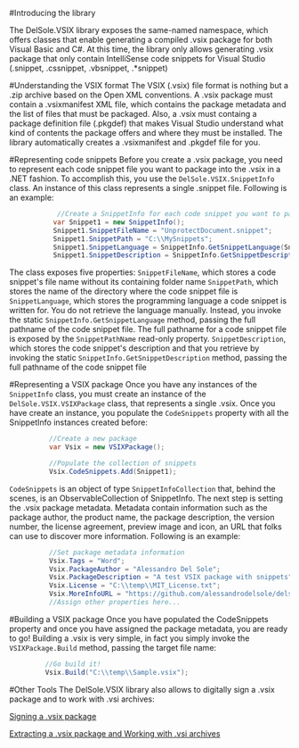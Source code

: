 #Introducing the library

The DelSole.VSIX library exposes the same-named namespace, which offers classes that enable generating a compiled .vsix package for both Visual Basic and C#. 
At this time, the library only allows generating .vsix package that only contain IntelliSense code snippets for Visual Studio (.snippet, .cssnippet, .vbsnippet, .*snippet)

#Understanding the VSIX format
The VSIX (.vsix) file format is nothing but a .zip archive based on the Open XML conventions. A .vsix package must contain a .vsixmanifest XML file, which contains the package metadata and the list of files that must be packaged.
Also, a .vsix must containg a package definition file (.pkgdef) that makes Visual Studio understand what kind of contents the package offers and where they must be installed. The library automatically creates a .vsixmanifest and .pkgdef file for you.
 
#Representing code snippets
Before you create a .vsix package, you need to represent each code snippet file you want to package into the .vsix in a .NET fashion. To accomplish this, you use the `DelSole.VSIX.SnippetInfo` class. 
 An instance of this class represents a single .snippet file. Following is an example:
 
 ```csharp
             //Create a SnippetInfo for each code snippet you want to package
            var Snippet1 = new SnippetInfo();
            Snippet1.SnippetFileName = "UnprotectDocument.snippet";
            Snippet1.SnippetPath = "C:\\MySnippets";
            Snippet1.SnippetLanguage = SnippetInfo.GetSnippetLanguage(Snippet1.SnippetPathName);
            Snippet1.SnippetDescription = SnippetInfo.GetSnippetDescription(Snippet1.SnippetFileName);
 ```
The class exposes five properties:
`SnippetFileName`, which stores a code snippet's file name without its containing folder name
`SnippetPath`, which stores the name of the directory where the code snippet file is
`SnippetLanguage`, which stores the programming language a code snippet is written for. You do not retrieve the language manually. Instead, you invoke the static `SnippetInfo.GetSnippetLanguage` method, passing the full pathname of the code snippet file. The full pathname for a code snippet file is exposed by the `SnippetPathName` read-only property.
`SnippetDescription`, which stores the code snippet's description and that you retrieve by invoking the static `SnippetInfo.GetSnippetDescription` method, passing the full pathname of the code snippet file  
 
#Representing a VSIX package
Once you have any instances of the `SnippetInfo` class, you must create an instance of the `DelSole.VSIX.VSIXPackage` class, that represents a single .vsix. Once you have create an instance, you populate the `CodeSnippets` property with all the SnippetInfo instances created before:
 
  ```csharp
            //Create a new package
            var Vsix = new VSIXPackage();

            //Populate the collection of snippets
            Vsix.CodeSnippets.Add(Snippet1);
 ```
 
`CodeSnippets` is an object of type `SnippetInfoCollection` that, behind the scenes, is an ObservableCollection of SnippetInfo. The next step is setting the .vsix package metadata. Metadata contain information such as the package author, 
the product name, the package description, the version number, the license agreement, preview image and icon, an URL that folks can use to discover more information. Following is an example:
 
  ```csharp
            //Set package metadata information
            Vsix.Tags = "Word";
            Vsix.PackageAuthor = "Alessandro Del Sole";
            Vsix.PackageDescription = "A test VSIX package with snippets";
            Vsix.License = "C:\\temp\\MIT_License.txt";
            Vsix.MoreInfoURL = "https://github.com/alessandrodelsole/delsolevsix";
            //Assign other properties here...
 ```
 
#Building a VSIX package
Once you have populated the CodeSnippets property and once you have assigned the package metadata, you are ready to go! Building a .vsix is very simple, in fact you simply invoke the `VSIXPackage.Build` method, passing the target file name:
 
   ```csharp
            //Go build it!
            Vsix.Build("C:\\temp\\Sample.vsix");
 ```
 
#Other Tools
The DelSole.VSIX library also allows to digitally sign a .vsix package and to work with .vsi archives:

[Signing a .vsix package](https://github.com/alessandrodelsole/delsolevsix/docs/signingvsix.md)

[Extracting a .vsix package and Working with .vsi archives](https://github.com/alessandrodelsole/delsolevsix/docs/othertools.md)
